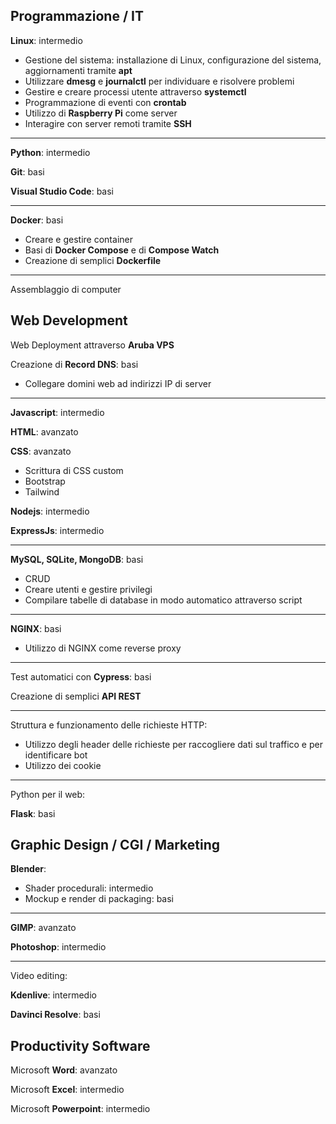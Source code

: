 
## Programmazione / IT

**Linux**: intermedio
- Gestione del sistema: installazione di Linux, configurazione del sistema, aggiornamenti tramite **apt**
- Utilizzare **dmesg** e **journalctl** per individuare e risolvere problemi
- Gestire e creare processi utente attraverso **systemctl**
- Programmazione di eventi con **crontab**
- Utilizzo di **Raspberry Pi** come server
- Interagire con server remoti tramite **SSH**

---

**Python**: intermedio

**Git**: basi

**Visual Studio Code**: basi

---

**Docker**: basi
- Creare e gestire container
- Basi di **Docker Compose** e di **Compose Watch**
- Creazione di semplici **Dockerfile**

---

Assemblaggio di computer

## Web Development

Web Deployment attraverso **Aruba VPS**

Creazione di **Record DNS**: basi
- Collegare domini web ad indirizzi IP di server

---

**Javascript**: intermedio

**HTML**: avanzato

**CSS**: avanzato
- Scrittura di CSS custom
- Bootstrap
- Tailwind

**Nodejs**: intermedio

**ExpressJs**: intermedio

---

**MySQL, SQLite, MongoDB**: basi
- CRUD
- Creare utenti e gestire privilegi
- Compilare tabelle di database in modo automatico attraverso script

---

**NGINX**: basi
- Utilizzo di NGINX come reverse proxy

---

Test automatici con **Cypress**: basi

Creazione di semplici **API REST**

---

Struttura e funzionamento delle richieste HTTP:
- Utilizzo degli header delle richieste per raccogliere dati sul traffico e per identificare bot
- Utilizzo dei cookie

---

Python per il web:

**Flask**: basi

## Graphic Design / CGI / Marketing

**Blender**:
- Shader procedurali: intermedio
- Mockup e render di packaging: basi

---

**GIMP**: avanzato

**Photoshop**: intermedio

---

Video editing:

**Kdenlive**: intermedio

**Davinci Resolve**: basi

## Productivity Software

Microsoft **Word**: avanzato

Microsoft **Excel**: intermedio

Microsoft **Powerpoint**: intermedio
